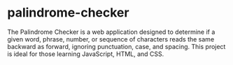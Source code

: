# palindrome-checker
The Palindrome Checker is a web application designed to determine if a given word, phrase, number, or sequence of characters reads the same backward as forward, ignoring punctuation, case, and spacing. This project is ideal for those learning JavaScript, HTML, and CSS.
